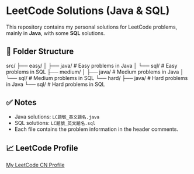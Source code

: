 # LeetCode Solutions (Java & SQL)

This repository contains my personal solutions for LeetCode problems, mainly in **Java**, with some **SQL** solutions.

## 📂 Folder Structure

src/
├── easy/
│ ├── java/ # Easy problems in Java
│ └── sql/ # Easy problems in SQL
├── medium/
│ ├── java/ # Medium problems in Java
│ └── sql/ # Medium problems in SQL
└── hard/
├── java/ # Hard problems in Java
└── sql/ # Hard problems in SQL

## ✅ Notes
- Java solutions: `LC題號_英文題名.java`
- SQL solutions: `LC題號_英文題名.sql`
- Each file contains the problem information in the header comments.

## 📈 LeetCode Profile
[My LeetCode CN Profile](https://leetcode.cn/u/elated-shterndtr/)
